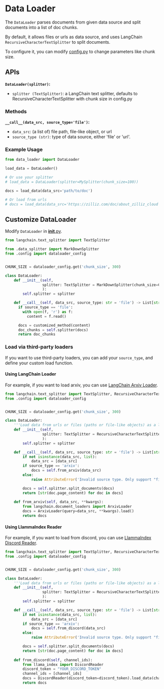 # Data Loader

The `DataLoader` parses documents from given data source and split documents into a list of doc chunks.

By default, it allows files or urls as data source, and uses LangChain `RecursiveCharacterTextSplitter` to split documents.

To configure it, you can modify [config.py](./config.py) to change parameters like chunk size.

## APIs

**`DataLoader(splitter)`:**

- `splitter (TextSplitter)`: a LangChain text splitter, defaults to RecursiveCharacterTextSplitter with chunk size in config.py

### Methods

**`__call__(data_src, source_type='file')`:**

- `data_src`: (a list of) file path, file-like object, or url
- `source_type (str)`: type of data source, either 'file' or 'url'.

### Example Usage

```python
from data_loader import DataLoader

load_data = DataLoader()

# Or use your splitter
# load_data = DataLoader(splitter=MySplitter(chunk_size=100))

docs = load_data(data_src='path/to/doc')

# Or load from urls
# docs = load_data(data_src='https://zilliz.com/doc/about_zilliz_cloud', source_type='url')
```

## Customize DataLoader

Modify `DataLoader` in [__init__.py](./__init__.py).

```python
from langchain.text_splitter import TextSplitter

from .data_splitter import MarkDownSplitter
from .config import dataloader_config


CHUNK_SIZE = dataloader_config.get('chunk_size', 300)

class DataLoader:
    def __init__(self,
                 splitter: TextSplitter = MarkDownSplitter(chunk_size=CHUNK_SIZE),
                 ):
        self.splitter = splitter

    def __call__(self, data_src, source_type: str = 'file') -> List[str]:
      if source_type == 'file':
        with open(f, 'r') as f:
          content = f.read()

      docs = customized_method(content)
      doc_chunks = self.splitter(docs)
      return doc_chunks
```

### Load via third-party loaders

If you want to use third-party loaders, you can add your `source_type`, and define your custom load function.

#### Using LangChain Loader
   
For example, if you want to load arxiv, you can use [LangChain Arxiv Loader](https://python.langchain.com/en/latest/modules/indexes/document_loaders/examples/arxiv.html).
```python
from langchain.text_splitter import TextSplitter, RecursiveCharacterTextSplitter
from .config import dataloader_config


CHUNK_SIZE = dataloader_config.get('chunk_size', 300)

class DataLoader:
    '''Load data from urls or files (paths or file-like objects) as a list of doc chunks'''
    def __init__(self,
                 splitter: TextSplitter = RecursiveCharacterTextSplitter(chunk_size=CHUNK_SIZE)
                 ):
        self.splitter = splitter

    def __call__(self, data_src, source_type: str = 'file') -> List[str]:
        if not isinstance(data_src, list):
            data_src = [data_src]
        if source_type == 'arxiv':
            docs = self.from_arxiv(data_src)
        else:
            raise AttributeError('Invalid source type. Only support "file" or "url".')

        docs = self.splitter.split_documents(docs)
        return [str(doc.page_content) for doc in docs]
    
    def from_arxiv(self, data_src, **kwargs):
        from langchain.document_loaders import ArxivLoader
        docs = ArxivLoader(query=data_src, **kwargs).load()
        return docs

```

#### Using LlammaIndex Reader  

For example, if you want to load from discord, you can use [LlammaIndex Discord Reader](https://gpt-index.readthedocs.io/en/latest/examples/data_connectors/DiscordDemo.html).

```python
from langchain.text_splitter import TextSplitter, RecursiveCharacterTextSplitter
from .config import dataloader_config


CHUNK_SIZE = dataloader_config.get('chunk_size', 300)

class DataLoader:
    '''Load data from urls or files (paths or file-like objects) as a list of doc chunks'''
    def __init__(self,
                 splitter: TextSplitter = RecursiveCharacterTextSplitter(chunk_size=CHUNK_SIZE)
                 ):
        self.splitter = splitter

    def __call__(self, data_src, source_type: str = 'file') -> List[str]:
        if not isinstance(data_src, list):
            data_src = [data_src]
        if source_type == 'arxiv':
            docs = self.from_discord(data_src)
        else:
            raise AttributeError('Invalid source type. Only support "file" or "url".')

        docs = self.splitter.split_documents(docs)
        return [str(doc.page_content) for doc in docs]
    
    def from_discord(self, channel_ids):
        from llama_index import DiscordReader
        discord_token = "YOUR_DISCORD_TOKEN"
        channel_ids = [channel_ids]
        docs = DiscordReader(discord_token=discord_token).load_data(channel_ids=channel_ids)
        return docs

```